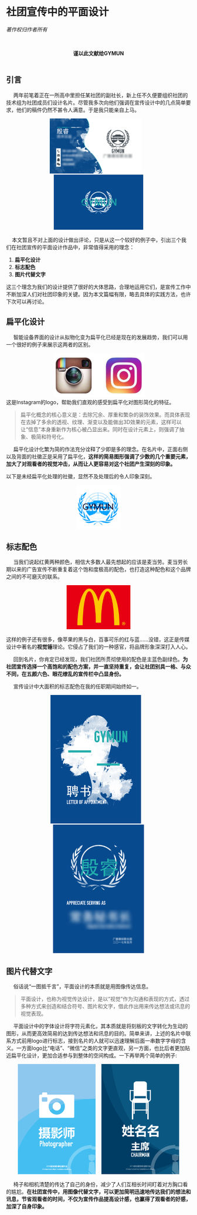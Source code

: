 # [](#header-1)社团宣传中的平面设计
_著作权归作者所有_


<br>**<center>谨以此文献给GYMUN</center>**<br>

<body>
    <div style="margin: 0 auto">

## [](#header-2)引言
&nbsp;&nbsp;&nbsp;&nbsp;
两年前笔着正在一所高中里担任某社团的副社长，新上任不久便要组织社团的技术组为社团成员们设计名片。尽管我多次向他们强调在宣传设计中的几点简单要求，他们的稿件仍然不甚令人满意。于是我只能亲自上马。

<center><img src="images/mpz.png" height="150">&nbsp;&nbsp;&nbsp;&nbsp;<img src="images/mpb.png" height="150"></center>

&nbsp;&nbsp;&nbsp;&nbsp;本文暂且不对上面的设计做出评论，只是从这一个较好的例子中，引出三个我们在社团宣传的平面设计作品中，非常值得采用的理念：
1.  **扁平化设计**
1.  **标志配色**
1.  **图片代替文字**

这三个理念为我们的设计提供了很好的大体思路，合理地运用它们，是宣传工作中不断加深人们对社团印象的关键。因为本文篇幅有限，略去具体的实践方法，也许下次可以再讨论。

## [](#header-2)扁平化设计
&nbsp;&nbsp;&nbsp;&nbsp;
智能设备界面的设计从拟物化变为扁平化已经是现在的发展趋势，我们可以用一个很好的例子来展示这两者的区别。
<center><img src="images/ins.jpg" height="120"></center>
这是Instagram的logo，帮助我们直观的感受到扁平化对图形简化的特征。

>扁平化概念的核心意义是：去除冗余、厚重和繁杂的装饰效果。而具体表现在去掉了多余的透视、纹理、渐变以及能做出3D效果的元素，这样可以让“信息”本身重新作为核心被凸显出来。同时在设计元素上，则强调了抽象、极简和符号化。

&nbsp;&nbsp;&nbsp;&nbsp;
扁平化设计化繁为简的作法充分诠释了少即是多的理念。在名片中，正面右侧以及背面的社徽正是采用了扁平化，**这样的简易图形强调了少数的几个重要元素，加大了对观看者的视觉冲击，从而让人更容易对这个社团产生深刻的印象。**

以下是未经扁平化处理的社徽，显然不及处理后的令人印象深刻。
<center><img src="images/old.png" height="120"></center>

## [](#header-2)标志配色
&nbsp;&nbsp;&nbsp;&nbsp;
当我们说起红黄两种颜色，相信大多数人最先想起的应该是麦当劳。麦当劳长期以来的广告宣传不断重复着这个饱和度极高的配色，也打造这种配色和这个品牌之间的不可磨灭的联系。

<center><img src="images/mc.jpg" height="120"></center>

这样的例子还有很多，像苹果的黑与白，百事可乐的红与蓝……没错，这正是传媒设计中著名的**视觉锤**理论。它侵占了我们的一种感官，将品牌形象深深打入人心。

&nbsp;&nbsp;&nbsp;&nbsp;
回到名片，你肯定已经发现，我们社团所贯彻使用的配色是主蓝色副绿色。**为社团宣传选择一个高饱和的配色方案，并一直坚持重复，会让社团别具一格、与众不同，在五颜六色、眼花缭乱的宣传栏中凸显身份。**

&nbsp;&nbsp;&nbsp;&nbsp;
宣传设计中大面积的标志配色在我的任职期间始终如一。

<center><img src="images/15.png" height="350">&nbsp;&nbsp;&nbsp;&nbsp;<img src="images/16.png" height="350"></center>

## [](#header-2)图片代替文字
&nbsp;&nbsp;&nbsp;&nbsp;
俗话说“一图抵千言”，平面设计的本质就是用图像传达信息。
>平面设计，也称为视觉传达设计，是以“视觉”作为沟通和表现的方式，透过多种方式来创造和结合符号、图片和文字，借此作出用来传达想法或讯息的视觉表现。

&nbsp;&nbsp;&nbsp;&nbsp;
平面设计中的字体设计将字符元素化，其本质就是将刻板的文字转化为生动的图形，从而更高效简易的达到传达想法和讯息的目的。简单来讲，上述的名片中联系方式前用logo进行标志，接到名片的人就可以迅速理解后面一串数字字母的含义。一方面logo比“电话”、“微信”之类的文字更直观，另一方面，也比后者更加贴近扁平化设计，更加合适参与到整体的空间构成。一下再举两个简单的例子:
<center><img src="images/ph.png" height="300">&nbsp;&nbsp;&nbsp;&nbsp;<img src="images/ch.png" height="300"></center>

&nbsp;&nbsp;&nbsp;&nbsp;
椅子和相机清楚的传达了自己的身份，减少了人们互相长时间盯着对方胸口看的尴尬。**在社团宣传中，用图像代替文字，可以更加简明迅速地传达我们的想法和讯息，节省观看者的时间，不仅为宣传作品提高设计感，也赢得了观看者的好感，加深了自身印象。**

</div>
</body>